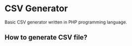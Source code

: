 # CSV Generator 
Basic CSV generator written in PHP programming language. 

## How to generate CSV file?
